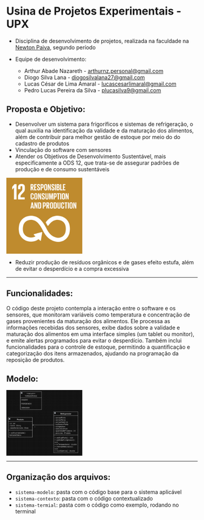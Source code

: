 # Usina de Projetos Experimentais - UPX

- Disciplina de desenvolvimento de projetos, realizada na faculdade na [Newton Paiva](https://newtonpaiva.br), segundo período

- Equipe de desenvolvimento:
    + Arthur Abade Nazareth - arthurnz.personal@gmail.com
    + Diogo Silva Lana - diogosilvalana27@gmail.com
    + Lucas César de Lima Amaral - lucascesarlimaral@gmail.com
    + Pedro Lucas Pereira da Silva - plucasilva9@gmail.com

## Proposta e Objetivo:

- Desenvolver um sistema para frigoríficos e sistemas de refrigeração, o qual auxilia na identificação da validade e da maturação dos alimentos, além de contribuir para melhor gestão de estoque por meio do do cadastro de produtos
- Vinculação do software com sensores
- Atender os Objetivos de Desenvolvimento Sustentável, mais especificamente a ODS 12, que trata-se de assegurar padrões de produção e de consumo sustentáveis

<img src="Images/ods12.png" alt="ODS12" style="width:200px;" align="center">

- Reduzir produção de resíduos orgânicos e de gases efeito estufa, além de evitar o desperdício e a compra excessiva

-----

## Funcionalidades:

O código deste projeto contempla a interação entre o software e os sensores, que monitoram variáveis como temperatura e concentração de gases provenientes da maturação dos alimentos. Ele processa as informações recebidas dos sensores, exibe dados sobre a validade e maturação dos alimentos em uma interface simples (um tablet ou monitor), e emite alertas programados para evitar o desperdício. Também inclui funcionalidades para o controle de estoque, permitindo a quantificação e categorização dos itens armazenados, ajudando na programação da reposição de produtos.

## Modelo:
<img src="Images/DiagramaUPX2.png" alt="DiagramaUPX2" style="width:200px" align="center">

-----

## Organização dos arquivos:

- `sistema-modelo`: pasta com o código base para o sistema aplicável
- `sistema-contexto`: pasta com o código contextualizado
- `sistema-termial`: pasta com o código como exemplo, rodando no terminal